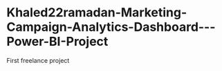 # Khaled22ramadan-Marketing-Campaign-Analytics-Dashboard---Power-BI-Project
First freelance project
